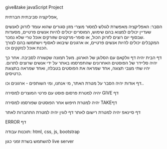 give&take
javaScript Project


אפליקציה סביבתית חברתית, 
 
הסבר:
האפליקציה מאפשרת לגולש למסור מוצרי מזון סגורים שהוא עומד לזרוק לאנשים שעדיין יכולים למצוא בהם שימוש, 
המוסרים יכולים להיות אנשים פרטיים, מסעדות שבסוף יום רוצים לזרוק הכול, או סופר-מרקטים שזורקים אוכל טרי שלא נמכר.  
המקבלים יכולים להיות אנשים פרטיים, או ארגונים שיבואו לאסוף וישתמשו בהם לצורך הכנת אוכל לנזקקים וכו. 


דף הבית יהיה דף וולקאם עם הסלוגן של הארגון. מעל תמונה שקשורה לסביבה. 
אחר כך יהיה סליידר של הפוסטים האחרונים שהתפרסמו באתר על ידי אנשים שרוצים לתרום. 
יהיו שתי מצבי תצוגה, אחד שמראה  את הפוסטים בטבלה, ואחד שמראה בתצוגת כרטיסים. 

דף אודות יהיה הסבר על מטרת האתר, מי אנחנו, ומי השותפים - ארגונים וכו.. 

 יהיה למטרת פרסום פוסט עם פרטי המוצרים למסירה GIVE דף 

 יהיה למטרת חיפוש אחר הפוסטים שפורסמו למסירה TAKEדף 

דף סיינאפ יהיה למטרת רישום לאתר
 דף לוגין יהיה למטרת התחברות לאתר

 ERROR דף


תוכנות עבודה:
html, css, js, bootstrap

להשתמש בשרת זמני כגון live server 


